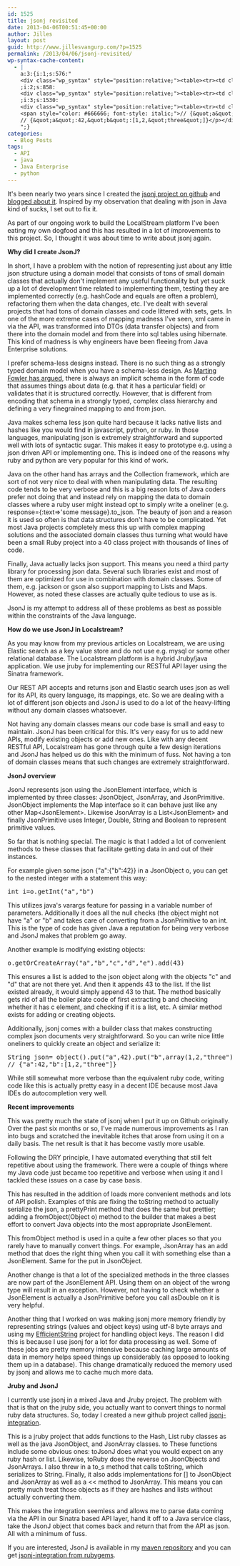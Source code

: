 ```yaml
---
id: 1525
title: jsonj revisited
date: 2013-04-06T00:51:45+00:00
author: Jilles
layout: post
guid: http://www.jillesvangurp.com/?p=1525
permalink: /2013/04/06/jsonj-revisited/
wp-syntax-cache-content:
  - |
    a:3:{i:1;s:576:"
    <div class="wp_syntax" style="position:relative;"><table><tr><td class="code"><pre class="java" style="font-family:monospace;"><span style="color: #000066; font-weight: bold;">int</span> i<span style="color: #339933;">=</span>o.<span style="color: #006633;">getInt</span><span style="color: #009900;">&#40;</span><span style="color: #0000ff;">&quot;a&quot;</span>,<span style="color: #0000ff;">&quot;b&quot;</span><span style="color: #009900;">&#41;</span></pre></td></tr></table><p class="theCode" style="display:none;">int i=o.getInt(&quot;a&quot;,&quot;b&quot;)</p></div>
    ;i:2;s:858:
    <div class="wp_syntax" style="position:relative;"><table><tr><td class="code"><pre class="java" style="font-family:monospace;">o.<span style="color: #006633;">getOrCreateArray</span><span style="color: #009900;">&#40;</span><span style="color: #0000ff;">&quot;a&quot;</span>,<span style="color: #0000ff;">&quot;b&quot;</span>,<span style="color: #0000ff;">&quot;c&quot;</span>,<span style="color: #0000ff;">&quot;d&quot;</span>,<span style="color: #0000ff;">&quot;e&quot;</span><span style="color: #009900;">&#41;</span>.<span style="color: #006633;">add</span><span style="color: #009900;">&#40;</span><span style="color: #cc66cc;">43</span><span style="color: #009900;">&#41;</span></pre></td></tr></table><p class="theCode" style="display:none;">o.getOrCreateArray(&quot;a&quot;,&quot;b&quot;,&quot;c&quot;,&quot;d&quot;,&quot;e&quot;).add(43)</p></div>
    ;i:3;s:1530:
    <div class="wp_syntax" style="position:relative;"><table><tr><td class="code"><pre class="java" style="font-family:monospace;"><span style="color: #003399;">String</span> json<span style="color: #339933;">=</span> object<span style="color: #009900;">&#40;</span><span style="color: #009900;">&#41;</span>.<span style="color: #006633;">put</span><span style="color: #009900;">&#40;</span><span style="color: #0000ff;">&quot;a&quot;</span>,<span style="color: #cc66cc;">42</span><span style="color: #009900;">&#41;</span>.<span style="color: #006633;">put</span><span style="color: #009900;">&#40;</span><span style="color: #0000ff;">&quot;b&quot;</span>,array<span style="color: #009900;">&#40;</span><span style="color: #cc66cc;">1</span>,<span style="color: #cc66cc;">2</span>,<span style="color: #0000ff;">&quot;three&quot;</span><span style="color: #009900;">&#41;</span>.<span style="color: #006633;">get</span><span style="color: #009900;">&#40;</span><span style="color: #009900;">&#41;</span>.<span style="color: #006633;">toString</span><span style="color: #009900;">&#40;</span><span style="color: #009900;">&#41;</span><span style="color: #339933;">;</span>
    <span style="color: #666666; font-style: italic;">// {&quot;a&quot;:42,&quot;b&quot;:[1,2,&quot;three&quot;]}</span></pre></td></tr></table><p class="theCode" style="display:none;">String json= object().put(&quot;a&quot;,42).put(&quot;b&quot;,array(1,2,&quot;three&quot;).get().toString();
    // {&quot;a&quot;:42,&quot;b&quot;:[1,2,&quot;three&quot;]}</p></div>
    ";}
categories:
  - Blog Posts
tags:
  - API
  - java
  - Java Enterprise
  - python
---
```

It's been nearly two years since I created the [jsonj project on github](https://github.com/jillesvangurp/jsonj) and [blogged about it](https://www.jillesvangurp.com/2011/05/31/jsonj/). Inspired by my observation that dealing with json in Java kind of sucks, I set out to fix it. 

As part of our ongoing work to build the LocalStream platform I've been eating my own dogfood and this has resulted in a lot of improvements to this project. So, I thought it was about time to write about jsonj again. 

<!--more-->

<b>Why did I create JsonJ?</b>

In short, I have a problem with the notion of representing just about any little json structure using a domain model that consists of tons of small domain classes that actually don't implement any useful functionality but yet suck up a lot of development time related to implementing them, testing they are implemented correctly (e.g. hashCode and equals are often a problem), refactoring them when the data changes, etc. I've dealt with several projects that had tons of domain classes and code littered with sets, gets. In one of the more extreme cases of mapping madness I've seen, xml came in via the API, was transformed into DTOs (data transfer objects) and from there into the domain model and from there into sql tables using hibernate. This kind of madness is why engineers have been fleeing from Java Enterprise solutions.

I prefer schema-less designs instead. There is no such thing as a strongly typed domain model when you have a schema-less design. As [Marting Fowler has argued](http://martinfowler.com/articles/schemaless/), there is always an implicit schema in the form of code that assumes things about data (e.g. that it has a particular field) or validates that it is structured correctly. However, that is different from encoding that schema in a strongly typed, complex class hierarchy and defining a very finegrained mapping to and from json.

Java makes schema less json quite hard because it lacks native lists and hashes like you would find in javascript, python, or ruby. 
In those languages, manipulating json is extremely straightforward and supported well with lots of syntactic sugar. This makes it easy to prototype e.g. using a json driven API or implementing one. This is indeed one of the reasons why ruby and python are very popular for this kind of work.

Java on the other hand has arrays and the Collection framework, which are sort of not very nice to deal with when manipulating data.&nbsp;The resulting code tends to be very verbose and this is a big reason lots of Java coders prefer not doing that and instead rely on mapping the data to domain classes where a ruby user might instead opt to simply write a oneliner (e.g. response={:text=>'some message}.to_json. The beauty of json and a reason it is used so often is that data structures don't have to be complicated. Yet most Java projects completely mess this up with complex mapping solutions and the associated domain classes thus turning what would have been a small Ruby project into a 40 class project with thousands of lines of code.

Finally, Java actually lacks json support. This means you need a third party library for processing json data. Several such libraries exist and most of them are optimized for use in combination with domain classes. Some of them, e.g. jackson or gson also support mapping to Lists and Maps. However, as noted these classes are actually quite tedious to use as is.

JsonJ is my attempt to address all of these problems as best as possible within the constraints of the Java language.

<b>How do we use JsonJ in Localstream?</b>

As you may know from my previous articles on Localstream, we are using Elastic search as a key value store and do not use e.g. mysql or some other relational database. The Localstream platform is a hybrid Jruby/java application. We use jruby for implementing our RESTful API layer using the Sinatra framework. 

Our REST API accepts and returns json and Elastic search uses json as well for its API, its query language, its mappings, etc. So we are dealing with a lot of different json objects and JsonJ is used to do a lot of the heavy-lifting without any domain classes whatsoever.

Not having any domain classes means our code base is small and easy to maintain. JsonJ has been critical for this. It's very easy for us to add new APIs, modify existing objects or add new ones. Like with any decent RESTful API, Localstream has gone through quite a few design iterations and JsonJ has helped us do this with the minimum of fuss. Not having a ton of domain classes means that such changes are extremely straightforward.

<b>JsonJ overview</b>

JsonJ represents json using the JsonElement interface, which is implemented by three classes: JsonObject, JsonArray, and JsonPrimitive. JsonObject implements the Map interface so it can behave just like any other Map&lt;JsonElement&gt;. Likewise JsonArray is a List&lt;JsonElement&gt; and finally JsonPrimitive uses Integer, Double, String and Boolean to represent primitive values.

So far that is nothing special. The magic is that I added a lot of convenient methods to these classes that facilitate getting data in and out of their instances.

For example given some json&nbsp;{"a":{"b":42}} in a JsonObject o, you can get to the nested integer with a statement this way: 
<pre lang="java">
int i=o.getInt("a","b")
</pre>

This utilizes java's varargs feature for passing in a variable number of parameters. Additionally it does all the null checks (the object might not have "a" or "b" and takes care of converting from a JsonPrimitive to an int. This is the type of code has given Java a reputation for being very verbose and JsonJ makes that problem go away.

Another example is modifying existing objects:
<pre lang="java">
o.getOrCreateArray("a","b","c","d","e").add(43)
</pre>

This ensures a list is added to the json object along with the objects "c" and "d" that are not there yet. And then it appends 43 to the list. If the list existed already, it would simply append 43 to that. The method basically gets rid of all the boiler plate code of first extracting b and checking whether it has c element, and checking if it is a list, etc. A similar method exists for adding or creating objects. 

Additionally, jsonj comes with a builder class that makes constructing complex json documents very straightforward.&nbsp;So you can write nice little oneliners to quickly create an object and serialize it:

<pre lang="java">
String json= object().put("a",42).put("b",array(1,2,"three").get().toString();
// {"a":42,"b":[1,2,"three"]}
</pre>

While still somewhat more verbose than the equivalent ruby code, writing code like this is actually pretty easy in a decent IDE because most Java IDEs do autocompletion very well.

<b>Recent improvements</b>

This was pretty much the state of jsonj when I put it up on Github originally. Over the past six months or so, I've made numerous improvements as I ran into bugs and scratched the inevitable itches that arose from using it on a daily basis. The net result is that it has become vastly more usable.

Following the DRY principle, I have automated everything that still felt repetitive about using the framework. There were a couple of things where my Java code just became too repetitive and verbose when using it and I tackled these issues on a case by case basis.

This has resulted in the addition of loads more convenient methods and lots of API polish. Examples of this are fixing the toString method to actually serialize the json, a prettyPrint method that does the same but prettier; adding a fromObject(Object o) method to the builder that makes a best effort to convert Java objects into the most appropriate JsonElement.

This fromObject method is used in a quite a few other places so that you rarely have to manually convert things. For example, JsonArray has an add method that does the right thing when you call it with something else than a JsonElement. Same for the put in JsonObject.

Another change is that a lot of the specialized methods in the three classes are now part of the JsonElement API. Using them on an object of the wrong type will result in an exception. However, not having to check whether a JsonElement is actually a JsonPrimitive before you call asDouble on it is very helpful. 

Another thing that I worked on was making jsonj more memory friendly by representing strings (values and object keys) using utf-8 byte arrays and using my [EfficientString](https://github.com/jillesvangurp/efficientstring) project for handling object keys. The reason I did this is because I use jsonj for a lot for data processing as well. Some of these jobs are pretty memory intensive because caching large amounts of data in memory helps speed things up considerably (as opposed to looking them up in a database). This change dramatically reduced the memory used by jsonj and allows me to cache much more data. 

<b>Jruby and JsonJ</b>

I currently use jsonj in a mixed Java and Jruby project. The problem with that is that on the jruby side, you actually want to convert things to normal ruby data structures. So, today I created a new github project called [jsonj-integration](https://github.com/jillesvangurp/jsonj-integration). 

This is a jruby project that adds functions to the Hash, List ruby classes as well as the java JsonObject, and JsonArray classes. to These functions include some obvious ones: toJsonJ does what you would expect on any ruby hash or list. Likewise, toRuby does the reverse on JsonObjects and JsonArrays. I also threw in a to_s method that calls toString, which serializes to String. Finally, it also adds implementations for [] to JsonObject and JsonArray as well as a << method to JsonArray. This means you can pretty much treat those objects as if they are hashes and lists without actually converting them.

This makes the integration seemless and allows me to parse data coming via the API in our Sinatra based API layer, hand it off to a Java service class, take the JsonJ object that comes back and return that from the API as json. All with a minimum of fuss. 

If you are interested, JsonJ is available in my [maven repository](https://www.jillesvangurp.com/2013/02/27/maven-and-my-github-projects/) and you can get [jsonj-integration from rubygems](http://rubygems.org/gems/jsonj-integration).